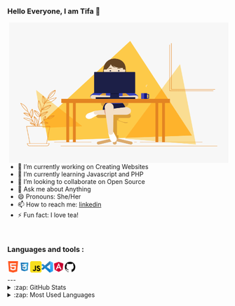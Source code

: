 ### Hello Everyone, I am Tifa 👋

<img align="right" alt="GIF" src="https://github.com/Tifa369/Tifa369/blob/main/me.gif?raw=true" width="500" height="320" />


- 🔭 I’m currently working on Creating Websites
- 🌱 I’m currently learning Javascript and PHP
- 👯 I’m looking to collaborate on Open Source
- 💬 Ask me about Anything
- 😄 Pronouns: She/Her
- 📫 How to reach me: [linkedin](https://www.linkedin.com/in/latifa-el-bargui-720073151/)
- ⚡ Fun fact: I love tea! 

<br>

### Languages and tools :

<img align="left" alt="HTML" width="26px" src="https://github.com/Tifa369/Tifa369/blob/main/Icon/html.png"/>
<img align="left" alt="CSS" width="26px" src="https://github.com/Tifa369/Tifa369/blob/main/Icon/css.png"/>
<img align="left" alt="Javascript" width="26px" src="https://github.com/Tifa369/Tifa369/blob/main/Icon/js.png"/>
<img align="left" alt="Visual Studio Code" width="26px" src="https://github.com/Tifa369/Tifa369/blob/main/Icon/visual%20studio.png"/>
<img align="left" alt="Angular" width="26px" src="https://github.com/Tifa369/Tifa369/blob/main/Icon/angular.png"/>
<img align="left" alt="Github" width="26px" src="https://github.com/Tifa369/Tifa369/blob/main/Icon/github.png"/>

<br />
<br />
---

<details>
  <summary>:zap: GitHub Stats</summary>

    [![Anurag's GitHub stats](https://github-readme-stats.vercel.app/api?username=Tifa369)](https://github.com/anuraghazra/github-readme-stats)

</details>

<details>
  <summary>:zap: Most Used Languages</summary>

    [![Top Langs](https://github-readme-stats.vercel.app/api/top-langs/?username=Tifa369)](https://github.com/anuraghazra/github-readme-stats)

</details>


